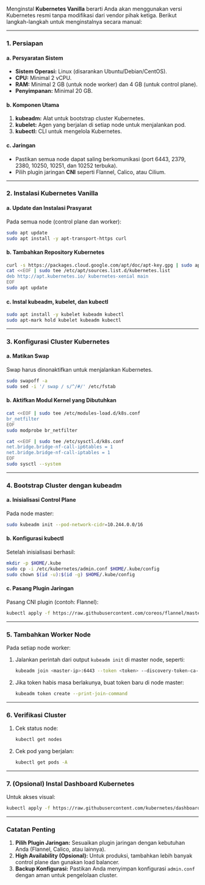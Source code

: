 Menginstal **Kubernetes Vanilla** berarti Anda akan menggunakan versi Kubernetes resmi tanpa modifikasi dari vendor pihak ketiga. Berikut langkah-langkah untuk menginstalnya secara manual:

---

### **1. Persiapan**
#### a. **Persyaratan Sistem**
- **Sistem Operasi:** Linux (disarankan Ubuntu/Debian/CentOS).
- **CPU:** Minimal 2 vCPU.
- **RAM:** Minimal 2 GB (untuk node worker) dan 4 GB (untuk control plane).
- **Penyimpanan:** Minimal 20 GB.

#### b. **Komponen Utama**
1. **kubeadm:** Alat untuk bootstrap cluster Kubernetes.
2. **kubelet:** Agen yang berjalan di setiap node untuk menjalankan pod.
3. **kubectl:** CLI untuk mengelola Kubernetes.

#### c. **Jaringan**
- Pastikan semua node dapat saling berkomunikasi (port 6443, 2379, 2380, 10250, 10251, dan 10252 terbuka).
- Pilih plugin jaringan **CNI** seperti Flannel, Calico, atau Cilium.

---

### **2. Instalasi Kubernetes Vanilla**
#### a. **Update dan Instalasi Prasyarat**
Pada semua node (control plane dan worker):
```bash
sudo apt update
sudo apt install -y apt-transport-https curl
```

#### b. **Tambahkan Repository Kubernetes**
```bash
curl -s https://packages.cloud.google.com/apt/doc/apt-key.gpg | sudo apt-key add -
cat <<EOF | sudo tee /etc/apt/sources.list.d/kubernetes.list
deb http://apt.kubernetes.io/ kubernetes-xenial main
EOF
sudo apt update
```

#### c. **Instal kubeadm, kubelet, dan kubectl**
```bash
sudo apt install -y kubelet kubeadm kubectl
sudo apt-mark hold kubelet kubeadm kubectl
```

---

### **3. Konfigurasi Cluster Kubernetes**
#### a. **Matikan Swap**
Swap harus dinonaktifkan untuk menjalankan Kubernetes.
```bash
sudo swapoff -a
sudo sed -i '/ swap / s/^/#/' /etc/fstab
```

#### b. **Aktifkan Modul Kernel yang Dibutuhkan**
```bash
cat <<EOF | sudo tee /etc/modules-load.d/k8s.conf
br_netfilter
EOF
sudo modprobe br_netfilter

cat <<EOF | sudo tee /etc/sysctl.d/k8s.conf
net.bridge.bridge-nf-call-ip6tables = 1
net.bridge.bridge-nf-call-iptables = 1
EOF
sudo sysctl --system
```

---

### **4. Bootstrap Cluster dengan kubeadm**
#### a. **Inisialisasi Control Plane**
Pada node master:
```bash
sudo kubeadm init --pod-network-cidr=10.244.0.0/16
```

#### b. **Konfigurasi kubectl**
Setelah inisialisasi berhasil:
```bash
mkdir -p $HOME/.kube
sudo cp -i /etc/kubernetes/admin.conf $HOME/.kube/config
sudo chown $(id -u):$(id -g) $HOME/.kube/config
```

#### c. **Pasang Plugin Jaringan**
Pasang CNI plugin (contoh: Flannel):
```bash
kubectl apply -f https://raw.githubusercontent.com/coreos/flannel/master/Documentation/kube-flannel.yml
```

---

### **5. Tambahkan Worker Node**
Pada setiap node worker:
1. Jalankan perintah dari output `kubeadm init` di master node, seperti:
   ```bash
   kubeadm join <master-ip>:6443 --token <token> --discovery-token-ca-cert-hash sha256:<hash>
   ```
2. Jika token habis masa berlakunya, buat token baru di node master:
   ```bash
   kubeadm token create --print-join-command
   ```

---

### **6. Verifikasi Cluster**
1. Cek status node:
   ```bash
   kubectl get nodes
   ```
2. Cek pod yang berjalan:
   ```bash
   kubectl get pods -A
   ```

---

### **7. (Opsional) Instal Dashboard Kubernetes**
Untuk akses visual:
```bash
kubectl apply -f https://raw.githubusercontent.com/kubernetes/dashboard/v2.7.0/aio/deploy/recommended.yaml
```

---

### **Catatan Penting**
1. **Pilih Plugin Jaringan:** Sesuaikan plugin jaringan dengan kebutuhan Anda (Flannel, Calico, atau lainnya).
2. **High Availability (Opsional):** Untuk produksi, tambahkan lebih banyak control plane dan gunakan load balancer.
3. **Backup Konfigurasi:** Pastikan Anda menyimpan konfigurasi `admin.conf` dengan aman untuk pengelolaan cluster.
